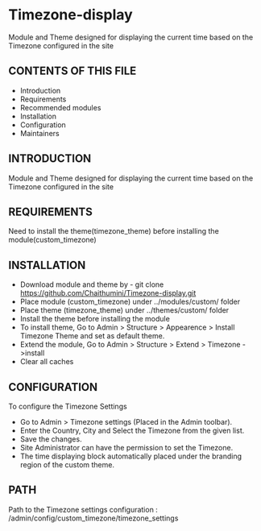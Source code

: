 # Timezone-display

Module and Theme designed for displaying the current time based on the Timezone configured in the site

CONTENTS OF THIS FILE
---------------------

 * Introduction
 * Requirements
 * Recommended modules
 * Installation
 * Configuration
 * Maintainers

INTRODUCTION
------------

Module and Theme designed for displaying the current time based on the Timezone configured in the site

REQUIREMENTS
------------

Need to install the theme(timezone_theme) before installing the module(custom_timezone)

INSTALLATION
------------

 *  Download module and theme by - git clone https://github.com/Chaithumini/Timezone-display.git
 *  Place module (custom_timezone) under ../modules/custom/ folder
 *  Place theme (timezone_theme) under ../themes/custom/ folder
 *  Install the theme before installing the module
 *  To install theme, Go to Admin > Structure >  Appearence > Install Timezone Theme and set as default theme.
 *  Extend the module, Go to Admin > Structure > Extend > Timezone ->install
 *  Clear all caches
 
CONFIGURATION
-------------
To configure the Timezone Settings

  *  Go to Admin > Timezone settings (Placed in the Admin toolbar).
  *  Enter the Country, City and Select the Timezone from the given list.
  *  Save the changes.
  *  Site Administrator can have the permission to set the Timezone.
  *  The time displaying block automatically placed under the branding region of the custom theme.
  
PATH
----
Path to the Timezone settings configuration : /admin/config/custom_timezone/timezone_settings
